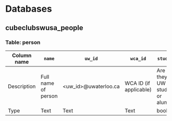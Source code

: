 # Databases

## cubeclubswusa_people
### Table: person

| Column name | `name` | `uw_id` | `wca_id` | `student` | `uuid` |
| --- | --- | --- | --- | --- | --- |
| Description | Full name of person | <uw_id>@uwaterloo.ca | WCA ID (if applicable) | Are they a UW student or alumni? | Unique index |
| Type | Text | Text | Text | boolean| int |

